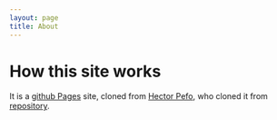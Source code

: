 ```yaml
---
layout: page
title: About
---
```



How this site works
===================

It is a [github Pages](https://pages.github.com/) site, cloned from [Hector Pefo](https://github.com/hectorpefo/hectorpefo.github.io), who cloned it from [repository](https://github.com/daattali/beautiful-jekyll).
